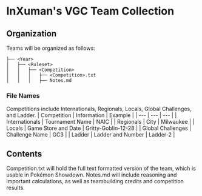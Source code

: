 # InXuman's VGC Team Collection

## Organization
Teams will be organized as follows:

```
├── <Year>
│   ├── <Ruleset>
│   │   ├── <Competition>
│   │   │   ├── <Competition>.txt
│   │   │   ├── Notes.md
```
### File Names

Competitions include Internationals, Regionals, Locals, Global Challenges, and Ladder.
| Competition | Information | Example |
| --- | --- | --- |
| Internationals | Tournament Name | NAIC |
| Regionals | City | Milwaukee |
| Locals | Game Store and Date | Gritty-Goblin-12-28 |
| Global Challenges | Challenge Name | GC3 |
| Ladder | Ladder and Number | Ladder-2 |

## Contents

Competition.txt will hold the full text formatted version of the team, which is usable in Pokémon Showdown. Notes.md will include reasoning and important calculations, as well as teambuilding credits and competition results.